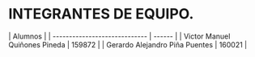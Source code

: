 # INTEGRANTES DE EQUIPO.
| Alumnos |
| ----------------------------- | ------ |
| Victor Manuel Quiñones Pineda | 159872 |
| Gerardo Alejandro Piña Puentes | 160021 |
